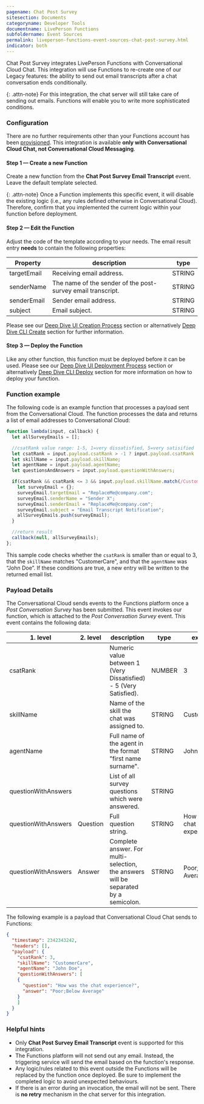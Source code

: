 ```yaml
---
pagename: Chat Post Survey
sitesection: Documents
categoryname: Developer Tools
documentname: LivePerson Functions
subfoldername: Event Sources
permalink: liveperson-functions-event-sources-chat-post-survey.html
indicator: both
---
```


Chat Post Survey integrates LivePerson Functions with Conversational Cloud Chat. This integration will use Functions to re-create one of our Legacy features: the ability to send out email transcripts after a chat conversation ends conditionally.

{: .attn-note}
For this integration, the chat server will still take care of sending out emails. Functions will enable you to write more sophisticated conditions.

### Configuration

There are no further requirements other than your Functions account has been [provisioned](liveperson-functions-provisioning.html). This integration is available **only with Conversational Cloud Chat, not Conversational Cloud Messaging**.

#### Step 1 — Create a new Function

Create a new function from the **Chat Post Survey Email Transcript** event. Leave the default template selected.

{: .attn-note}
Once a Function implements this specific event, it will disable the existing logic (i.e., any rules defined otherwise in Conversational Cloud). Therefore, confirm that you implemented the current logic within your function before deployment.

#### Step 2 — Edit the Function

Adjust the code of the template according to your needs. The email result entry **needs** to contain the following properties:

|Property|description|type|
|--- |--- |--- |
|targetEmail|Receiving email address.|STRING|
|senderName|The name of the sender of the post-survey email transcript.|STRING|
|senderEmail|Sender email address.|STRING|
|subject|Email subject.|STRING|

Please see our [Deep Dive UI Creation Process](liveperson-functions-getting-started-development-deep-dive-ui.html#creation-process) section or alternatively [Deep Dive CLI Create](liveperson-functions-getting-started-development-deep-dive-cli.html) section for further information.

#### Step 3 — Deploy the Function

Like any other function, this function must be deployed before it can be used. Please see our [Deep Dive UI Deployment Process](liveperson-functions-getting-started-development-deep-dive-ui.html#deployment-process) section or alternatively [Deep Dive CLI Deploy](liveperson-functions-getting-started-development-deep-dive-cli.html) section for more information on how to deploy your function.
### Function example

The following code is an example function that processes a payload sent from the Conversational Cloud. The function processes the data and returns a list of email addresses to Conversational Cloud:

```javascript
function lambda(input, callback) {
  let allSurveyEmails = [];

  //csatRank value range: 1-5, 1=very dissatisfied, 5=very satisified
  let csatRank = input.payload.csatRank > -1 ? input.payload.csatRank : null;
  let skillName = input.payload.skillName;
  let agentName = input.payload.agentName;
  let questionsAndAnswers = input.payload.questionWithAnswers;

  if(csatRank && csatRank <= 3 && input.payload.skillName.match(/CustomerCare/i) !== null && input.payload.agentName.match(/John Doe/i) !== null){
    let surveyEmail = {};
    surveyEmail.targetEmail = "ReplaceMe@company.com";
    surveyEmail.senderName = "Sender X";
    surveyEmail.senderEmail = "ReplaceMe@company.com";
    surveyEmail.subject = "Email Transcript Notification";
    allSurveyEmails.push(surveyEmail);
  }

  //return result
  callback(null, allSurveyEmails);
};
```

This sample code checks whether the `csatRank` is smaller than or equal to 3, that the `skillName` matches "CustomerCare", and that the `agentName` was “John Doe”. If these conditions are true, a new entry will be written to the returned email list.

### Payload Details

The Conversational Cloud sends events to the Functions platform once a *Post Conversation Survey* has been submitted. This event invokes our function, which is attached to the *Post Conversation Survey* event. This event contains the following data:

|1. level|2. level|description|type|example|
|--- |--- |--- |--- |--- |
|csatRank||Numeric value between 1 (Very Dissatisfied) - 5 (Very Satisfied).|NUMBER|3|
|skillName||Name of the skill the chat was assigned to.|STRING|CustomerCare|
|agentName||Full name of the agent in the format "first name surname".|STRING|John Doe|
|questionWithAnswers||List of all survey questions which were answered.|STRING||
|questionWithAnswers|Question|Full question string.|STRING|How was the chat experience?|
|questionWithAnswers|Answer|Complete answer. For multi-selection, the answers will be separated by a semicolon.|STRING|Poor;Below Average|

The following example is a payload that Conversational Cloud Chat sends to Functions:

```json
{
  "timestamp": 2342343242,
  "headers": [],
  "payload": {
    "csatRank": 3,
    "skillName": "CustomerCare",
    "agentName": "John Doe",
    "questionWithAnswers": [
    {
      "question": "How was the chat experience?",
      "answer": "Poor;Below Average"
    }
    ]
  }
}
```

### Helpful hints

* Only **Chat Post Survey Email Transcript** event is supported for this integration.
* The Functions platform will not send out any email. Instead, the triggering service will send the email based on the function's response.
* Any logic/rules related to this event outside the Functions will be replaced by the function once deployed. Be sure to implement the completed logic to avoid unexpected behaviours.
* If there is an error during an invocation, the email will not be sent. There is **no retry** mechanism in the chat server for this integration.
